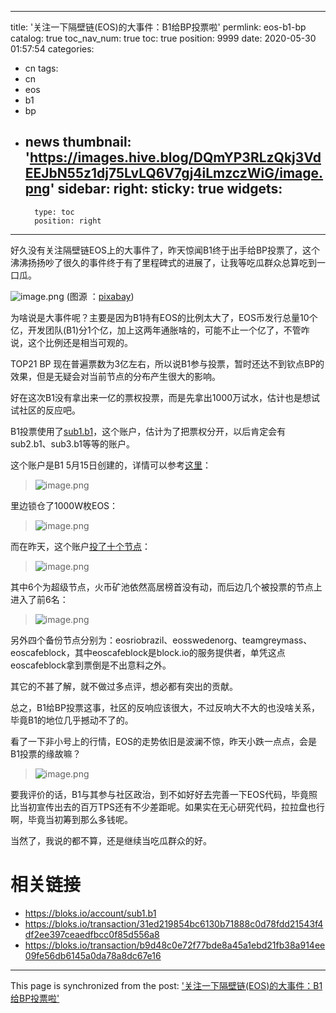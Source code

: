 
---
title: '关注一下隔壁链(EOS)的大事件：B1给BP投票啦'
permlink: eos-b1-bp
catalog: true
toc_nav_num: true
toc: true
position: 9999
date: 2020-05-30 01:57:54
categories:
- cn
tags:
- cn
- eos
- b1
- bp
- news
thumbnail: 'https://images.hive.blog/DQmYP3RLzQkj3VdEEJbN55z1dj75LvLQ6V7gj4iLmzczWiG/image.png'
sidebar:
    right:
        sticky: true
widgets:
    -
        type: toc
        position: right
---


好久没有关注隔壁链EOS上的大事件了，昨天惊闻B1终于出手给BP投票了，这个沸沸扬扬吵了很久的事件终于有了里程碑式的进展了，让我等吃瓜群众总算吃到一口瓜。

![image.png](https://images.hive.blog/DQmYP3RLzQkj3VdEEJbN55z1dj75LvLQ6V7gj4iLmzczWiG/image.png)
(图源 ：[pixabay](https://pixabay.com/))


为啥说是大事件呢？主要是因为B1持有EOS的比例太大了，EOS币发行总量10个亿，开发团队(B1)分1个亿，加上这两年通胀啥的，可能不止一个亿了，不管咋说，这个比例还是相当可观的。

TOP21 BP 现在普遍票数为3亿左右，所以说B1参与投票，暂时还达不到钦点BP的效果，但是无疑会对当前节点的分布产生很大的影响。

好在这次B1没有拿出来一亿的票权投票，而是先拿出1000万试水，估计也是想试试社区的反应吧。

B1投票使用了[sub1.b1](https://bloks.io/account/sub1.b1)，这个账户，估计为了把票权分开，以后肯定会有sub2.b1、sub3.b1等等的账户。


这个账户是B1 5月15日创建的，详情可以参考[这里](https://bloks.io/transaction/31ed219854bc6130b71888c0d78fdd21543f4df2ee397ceaedfbcc0f85d556a8)：
>![image.png](https://images.hive.blog/DQmRBe35vsGj4aMUbw3ZcTAHGTQYDcLh3ApK6cTarRB97W5/image.png)

里边锁仓了1000W枚EOS：
>![image.png](https://images.hive.blog/DQmZAPt4uEj6iMvr7tEwu9S5Y2g1YUK6fwbpYzNw8SNifuz/image.png)


而在昨天，这个账户[投了十个节点](https://bloks.io/transaction/b9d48c0e72f77bde8a45a1ebd21fb38a914ee09fe56db6145a0da78a8dc67e16)：
>![image.png](https://images.hive.blog/DQmQg5mNbTiZ2enUAejj3Tqz4N1fGVnJXCG1r6qY3jz2xqW/image.png)

其中6个为超级节点，火币矿池依然高居榜首没有动，而后边几个被投票的节点上进入了前6名：
>![image.png](https://images.hive.blog/DQmQmimeATQ7YSW9m6nd78y6D3MiSMqo3hzunN5YfQ6p1s7/image.png)

另外四个备份节点分别为：eosriobrazil、eosswedenorg、teamgreymass、 eoscafeblock，其中eoscafeblock是block.io的服务提供者，单凭这点eoscafeblock拿到票倒是不出意料之外。

其它的不甚了解，就不做过多点评，想必都有突出的贡献。

总之，B1给BP投票这事，社区的反响应该很大，不过反响大不大的也没啥关系，毕竟B1的地位几乎撼动不了的。

看了一下非小号上的行情，EOS的走势依旧是波澜不惊，昨天小跌一点点，会是B1投票的缘故嘛？
>![image.png](https://images.hive.blog/DQmZVySafQe813ik5LqykG7hFHGEG3ikXq5kCNamCHGAKQi/image.png)


要我评价的话，B1与其参与社区政治，到不如好好去完善一下EOS代码，毕竟照比当初宣传出去的百万TPS还有不少差距呢。如果实在无心研究代码，拉拉盘也行啊，毕竟当初筹到那么多钱呢。

当然了，我说的都不算，还是继续当吃瓜群众的好。

# 相关链接

* https://bloks.io/account/sub1.b1
* https://bloks.io/transaction/31ed219854bc6130b71888c0d78fdd21543f4df2ee397ceaedfbcc0f85d556a8
* https://bloks.io/transaction/b9d48c0e72f77bde8a45a1ebd21fb38a914ee09fe56db6145a0da78a8dc67e16

- - -

This page is synchronized from the post: ['关注一下隔壁链(EOS)的大事件：B1给BP投票啦'](https://steemit.com/@oflyhigh/eos-b1-bp)
